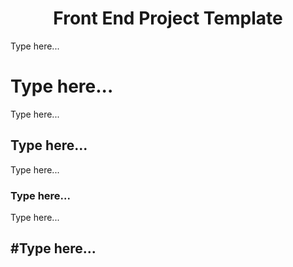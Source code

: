 <h1 align="center">Front End Project Template</h1>

Type here...

# Type here...
Type here...

## Type here...

Type here...

### Type here...
Type here...

#Type here...
- 
